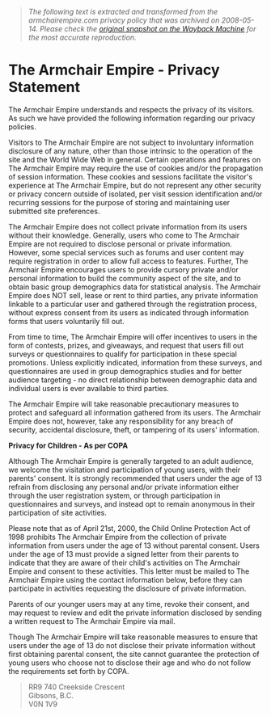 > *The following text is extracted and transformed from the armchairempire.com privacy policy that was archived on 2008-05-14. Please check the [original snapshot on the Wayback Machine](https://web.archive.org/web/20080514224347id_/http%3A//www.armchairempire.com/Miscellaneous/privacy_statement.htm) for the most accurate reproduction.*

# The Armchair Empire - Privacy Statement

The Armchair Empire understands and respects the privacy of its visitors.  As such we have provided the following information regarding our privacy policies.

Visitors to The Armchair Empire are not subject to involuntary information disclosure of any nature, other than those intrinsic to the operation of the site and the World Wide Web in general. Certain operations and features on The Armchair Empire may require the use of cookies and/or the propagation of session information. These cookies and sessions facilitate the visitor's experience at The Armchair Empire, but do not represent any other security or privacy concern outside of isolated, per visit session identification and/or recurring sessions for the purpose of storing and maintaining user submitted site preferences.

The Armchair Empire does not collect private information from its users without their knowledge. Generally, users who come to The Armchair Empire are not required to disclose personal or private information. However, some special services such as forums and user content may require registration in order to allow full access to features. Further, The Armchair Empire encourages users to provide cursory private and/or personal information to build the community aspect of the site, and to obtain basic group demographics data for statistical analysis. The Armchair Empire does NOT sell, lease or rent to third parties, any private information linkable to a particular user and gathered through the registration process, without express consent from its users as indicated through information forms that users voluntarily fill out.

From time to time, The Armchair Empire will offer incentives to users in the form of contests, prizes, and giveaways, and request that users fill out surveys or questionnaires to qualify for participation in these special promotions. Unless explicitly indicated, information from these surveys, and questionnaires are used in group demographics studies and for better audience targeting - no direct relationship between demographic data and individual users is ever available to third parties.

The Armchair Empire will take reasonable precautionary measures to protect and safeguard all information gathered from its users. The Armchair Empire does not, however, take any responsibility for any breach of security, accidental disclosure, theft, or tampering of its users' information.

**Privacy for Children - As per COPA**

Although The Armchair Empire is generally targeted to an adult audience, we welcome the visitation and participation of young users, with their parents' consent. It is strongly recommended that users under the age of 13 refrain from disclosing any personal and/or private information either through the user registration system, or through participation in questionnaires and surveys, and instead opt to remain anonymous in their participation of site activities.

Please note that as of April 21st, 2000, the Child Online Protection Act of 1998 prohibits The Armchair Empire from the collection of private information from users under the age of 13 without parental consent. Users under the age of 13 must provide a signed letter from their parents to indicate that they are aware of their child's activities on The Armchair Empire and consent to these activities. This letter must be mailed to  The Armchair Empire using the contact information below, before they can participate in activities requesting the disclosure of private information.

Parents of our younger users may at any time, revoke their consent, and may request to review and edit the private information disclosed by sending a written request to The Armchair Empire via mail.

Though The Armchair Empire will take reasonable measures to ensure that users under the age of 13 do not disclose their private information without first obtaining parental consent, the site cannot guarantee the protection of young users who choose not to disclose their age and who do not follow the requirements set forth by COPA.

> RR9 740 Creekside Crescent  
>  Gibsons, B.C.  
>  V0N 1V9

